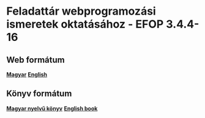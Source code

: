# Feladattár webprogramozási ismeretek oktatásához - EFOP 3.4.4-16

## Web formátum

<div class="columns:2">
  <a href="#!/hu" class="button color:primary"><strong>Magyar</strong></a>
  <a href="#!/en" class="button color:primary"><strong>English</strong></a>
</div>

## Könyv formátum

<div class="columns:2">
  <a href="#!/book-hu" class="button color:primary"><strong>Magyar nyelvű könyv</strong></a>
  <a href="#!/book-en" class="button color:primary"><strong>English book</strong></a>
</div>
